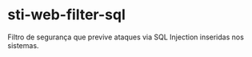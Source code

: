 # sti-web-filter-sql
Filtro de segurança que previve ataques via SQL Injection inseridas nos sistemas.
